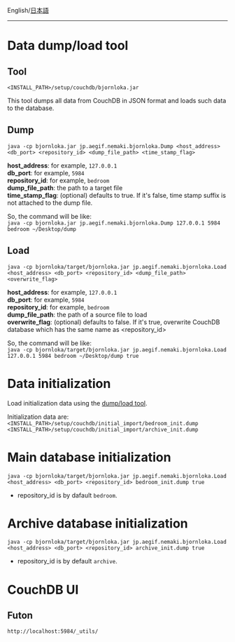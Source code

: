 English/[日本語](https://github.com/aegif/NemakiWare/wiki/%E3%83%A1%E3%83%B3%E3%83%86%E3%83%8A%E3%83%B3%E3%82%B9%28%E3%83%87%E3%83%BC%E3%82%BF%E3%83%99%E3%83%BC%E3%82%B9%29)
***
# Data dump/load tool
## Tool
`<INSTALL_PATH>/setup/couchdb/bjornloka.jar`  

This tool dumps all data from CouchDB in JSON format and loads such data to the database.  

## Dump
`java -cp bjornloka.jar jp.aegif.nemaki.bjornloka.Dump <host_address> <db_port> <repository_id> <dump_file_path> <time_stamp_flag>`

**host_address**: for example, `127.0.0.1`  
**db_port**: for example, `5984`  
**repository_id**: for example, `bedroom`  
**dump_file_path**: the path to a target file  
**time_stamp_flag**: (optional) defaults to true. If it's false, time stamp suffix is not attached to the dump file.  

So, the command will be like:  
`java -cp bjornloka.jar jp.aegif.nemaki.bjornloka.Dump 127.0.0.1 5984 bedroom ~/Desktop/dump`

## Load
`java -cp bjornloka/target/bjornloka.jar jp.aegif.nemaki.bjornloka.Load <host_address> <db_port> <repository_id> <dump_file_path> <overwrite_flag>`  

**host_address**: for example, `127.0.0.1`  
**db_port**: for example, `5984`  
**repository_id**: for example, `bedroom`  
**dump_file_path**: the path of a source file to load  
**overwrite_flag**: (optional) defaults to false. If it's true, overwrite CouchDB database which has the same name as \<repository_id\>  

So, the command will be like:  
`java -cp bjornloka/target/bjornloka.jar jp.aegif.nemaki.bjornloka.Load 127.0.0.1 5984 bedroom ~/Desktop/dump true`

# Data initialization
Load initialization data using the [dump/load tool](https://github.com/aegif/NemakiWare/wiki/Maintenance(Database)#data-dumpload-tool).  

Initialization data are:  
`<INSTALL_PATH>/setup/couchdb/initial_import/bedroom_init.dump`  
`<INSTALL_PATH>/setup/couchdb/initial_import/archive_init.dump`  
# Main database initialization
`java -cp bjornloka/target/bjornloka.jar jp.aegif.nemaki.bjornloka.Load <host_address> <db_port> <repository_id> bedroom_init.dump true`
- repository_id is by dafault `bedroom`.
# Archive database initialization
`java -cp bjornloka/target/bjornloka.jar jp.aegif.nemaki.bjornloka.Load <host_address> <db_port> <repository_id> archive_init.dump true`
- repository_id is by default `archive`.

# CouchDB UI
## Futon
`http://localhost:5984/_utils/` 